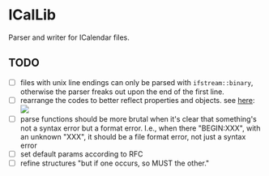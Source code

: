 # ICalLib
Parser and writer for ICalendar files.


## TODO

- [ ] files with unix line endings can only be parsed with `ifstream::binary`, otherwise the parser freaks out upon the end of the first line.
- [ ] rearrange the codes to better reflect properties and objects. see [here](https://en.wikipedia.org/wiki/File:ICalendarSpecification.png):
      ![](https://upload.wikimedia.org/wikipedia/commons/c/c0/ICalendarSpecification.png)
- [ ] parse functions should be more brutal when it's clear that something's not a syntax error but a format error. I.e., when there "BEGIN:XXX", with an unknown "XXX", it should be a file format error, not just a syntax error
- [ ] set default params according to RFC
- [ ] refine structures "but if one occurs, so MUST the other."
